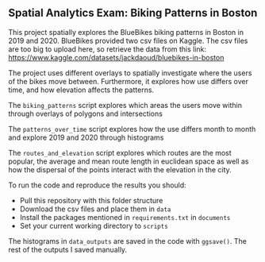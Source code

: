 ## Spatial Analytics Exam: Biking Patterns in Boston 
This project spatially explores the BlueBikes biking patterns in Boston in 2019 and 2020. BlueBikes provided two csv files on Kaggle. The csv files are too big to upload here, so retrieve the data from this link: https://www.kaggle.com/datasets/jackdaoud/bluebikes-in-boston

The project uses different overlays to spatially investigate where the users of the bikes move between. Furthermore, it explores how use differs over time, and how elevation affects the patterns.

The ```biking_patterns``` script explores which areas the users move within through overlays of polygons and intersections

The ```patterns_over_time``` script explores how the use differs month to month and explore 2019 and 2020 through histograms

The ```routes_and_elevation``` script explores which routes are the most popular, the average and mean route length in euclidean space as well as how the dispersal of the points interact with the elevation in the city.

To run the code and reproduce the results you should:
- Pull this repository with this folder structure
- Download the csv files and place them in ```data```
- Install the packages mentioned in ```requirements.txt``` in ```documents```
- Set your current working directory to ```scripts```

The histograms in ```data_outputs``` are saved in the code with ```ggsave()```. The rest of the outputs I saved manually.
